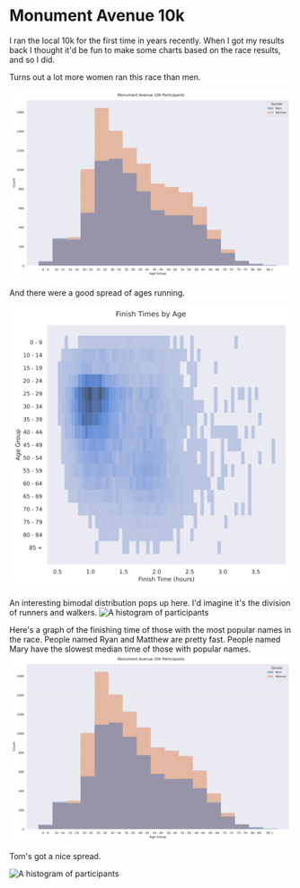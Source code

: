# Monument Avenue 10k

I ran the local 10k for the first time in years recently. When I got my results back I thought it'd be fun to make some charts based on the race results, and so I did.

Turns out a lot more women ran this race than men.

![A histogram of participants](Images/10k_participants.svg)

And there were a good spread of ages running.

![A histogram of participants](Images/Finish_Times_by_Age.svg)

An interesting bimodal distribution pops up here. I'd imagine it's the division of runners and walkers.
![A histogram of participants](Images/Finish_Time_by_Gender.svg)

Here's a graph of the finishing time of those with the most popular names in the race. People named Ryan and Matthew are pretty fast. People named Mary have the slowest median time of those with popular names.
![A boxplot of participants](Images/10k_participants.svg)

Tom's got a nice spread.

![A histogram of participants](Images/Finish_Time_by_People_Named_Tom.svg)
